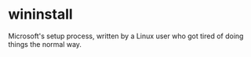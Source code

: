 # wininstall
Microsoft's setup process, written by a Linux user who got tired of doing things the normal way.
